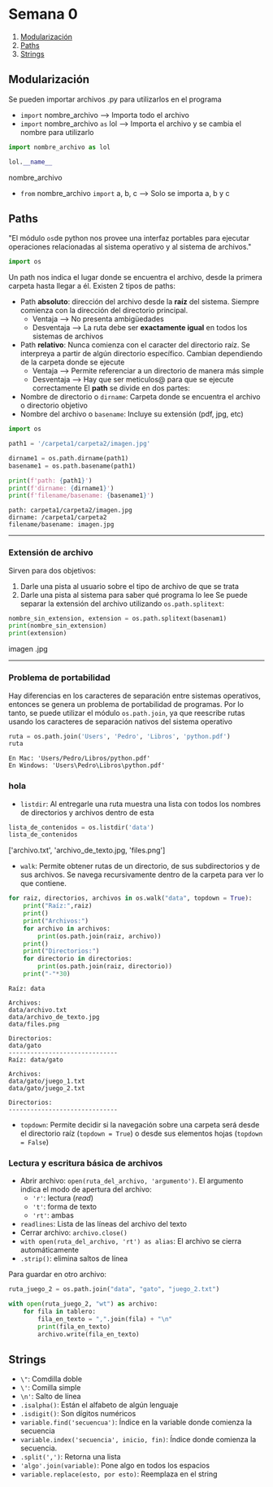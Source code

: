 # Semana 0
1. [Modularización](#Modularización)
2. [Paths](#Paths)
3. [Strings](#Strings)
## Modularización
Se pueden importar archivos .py para utilizarlos en el programa
- `import` nombre_archivo --> Importa todo el archivo
- `import` nombre_archivo `as` lol --> Importa el archivo y se cambia el nombre para utilizarlo
```python
import nombre_archivo as lol

lol.__name__
```
  nombre_archivo
- `from` nombre_archivo `import` a, b, c --> Solo se importa a, b y c
## Paths
"El módulo `os`de python nos provee una interfaz portables para ejecutar operaciones relacionadas al sistema operativo y al sistema de archivos."
```python
import os
```
Un path nos indica el lugar donde se encuentra el archivo, desde la primera carpeta hasta llegar a él. Existen 2 tipos de paths:
- Path **absoluto**: dirección del archivo desde la **raíz** del sistema. Siempre comienza con la dirección del directorio principal. 
    - Ventaja --> No presenta ambigüedades
    - Desventaja --> La ruta debe ser **exactamente igual** en todos los sistemas de archivos
- Path **relativo**: Nunca comienza con el caracter del directorio raíz. Se interpreya a partir de algún directorio específico. Cambian dependiendo de la carpeta donde se ejecute
    - Ventaja --> Permite referenciar a un directorio de manera más simple
    - Desventaja --> Hay que ser meticulos@ para que se ejecute correctamente
El **path** se divide en dos partes:
- Nombre de directorio o `dirname`: Carpeta donde se encuentra el archivo o directorio objetivo
- Nombre del archivo o `basename`: Incluye su extensión (pdf, jpg, etc)
```python
import os

path1 = '/carpeta1/carpeta2/imagen.jpg'

dirname1 = os.path.dirname(path1)
basename1 = os.path.basename(path1)

print(f'path: {path1}')
print(f'dirname: {dirname1}')
print(f'filename/basename: {basename1}')
```
```
path: carpeta1/carpeta2/imagen.jpg
dirname: /carpeta1/carpeta2
filename/basename: imagen.jpg
```
-- -- --
### Extensión de archivo
Sirven para dos objetivos:
1. Darle una pista al usuario sobre el tipo de archivo de que se trata
2. Darle una pista al sistema para saber qué programa lo lee
Se puede separar la extensión del archivo utilizando `os.path.splitext`:
```python
nombre_sin_extension, extension = os.path.splitext(basenam1)
print(nombre_sin_extension)
print(extension)
```
imagen
.jpg
-- -- --
### Problema de portabilidad
Hay diferencias en los caracteres de separación entre sistemas operativos, entonces se genera un problema de portabilidad de programas. Por lo tanto, se puede utilizar el módulo `os.path.join`, ya que reescribe rutas usando los caracteres de separación nativos del sistema operativo
```python
ruta = os.path.join('Users', 'Pedro', 'Libros', 'python.pdf')
ruta
```
```
En Mac: 'Users/Pedro/Libros/python.pdf'
En Windows: 'Users\Pedro\Libros\python.pdf'
```

### hola
- `listdir`: Al entregarle una ruta muestra una lista con todos los nombres de directorios y archivos dentro de esta
```python
lista_de_contenidos = os.listdir('data')
lista_de_contenidos
```
['archivo.txt', 'archivo_de_texto.jpg, 'files.png']
- `walk`: Permite obtener rutas de un directorio, de sus subdirectorios y de sus archivos. Se navega recursivamente dentro de la carpeta para ver lo que contiene.
```python
for raiz, directorios, archivos in os.walk("data", topdown = True):
    print("Raíz:",raiz)
    print()
    print("Archivos:")
    for archivo in archivos:
        print(os.path.join(raiz, archivo))
    print()
    print("Directorios:")
    for directorio in directorios:
        print(os.path.join(raiz, directorio))
    print("-"*30)
```
```
Raíz: data

Archivos:
data/archivo.txt
data/archivo_de_texto.jpg
data/files.png

Directorios:
data/gato
------------------------------
Raíz: data/gato

Archivos:
data/gato/juego_1.txt
data/gato/juego_2.txt

Directorios:
------------------------------
```
- `topdown`: Permite decidir si la navegación sobre una carpeta será desde el directorio raíz (`topdown = True`) o desde sus elementos hojas (`topdown = False`)
### Lectura y escritura básica de archivos
- Abrir archivo: `open(ruta_del_archivo, 'argumento')`. El argumento indica el modo de apertura del archivo:
    - `'r'`: lectura (*read*)
    - `'t'`: forma de texto
    - `'rt'`: ambas
- `readlines`: Lista de las líneas del archivo del texto
- Cerrar archivo: `archivo.close()`
- `with open(ruta_del_archivo, 'rt') as alias`: El archivo se cierra automáticamente
- `.strip()`: elimina saltos de línea

Para guardar en otro archivo:
```python
ruta_juego_2 = os.path.join("data", "gato", "juego_2.txt")

with open(ruta_juego_2, "wt") as archivo:
    for fila in tablero:
        fila_en_texto = ",".join(fila) + "\n"
        print(fila_en_texto)
        archivo.write(fila_en_texto)
```
## Strings
- `\"`: Comdilla doble
- `\'`: Comilla simple
- `\n'`: Salto de línea 
- `.isalpha()`: Están el alfabeto de algún lenguaje
- `.isdigit()`: Son dígitos numéricos
- `variable.find('secuencua')`: Índice en la variable donde comienza la secuencia
- `variable.index('secuencia', inicio, fin)`: Índice donde comienza la secuencia.
- `.split(',')`: Retorna una lista
- `'algo'.join(variable)`: Pone algo en todos los espacios
- `variable.replace(esto, por esto)`: Reemplaza en el string
